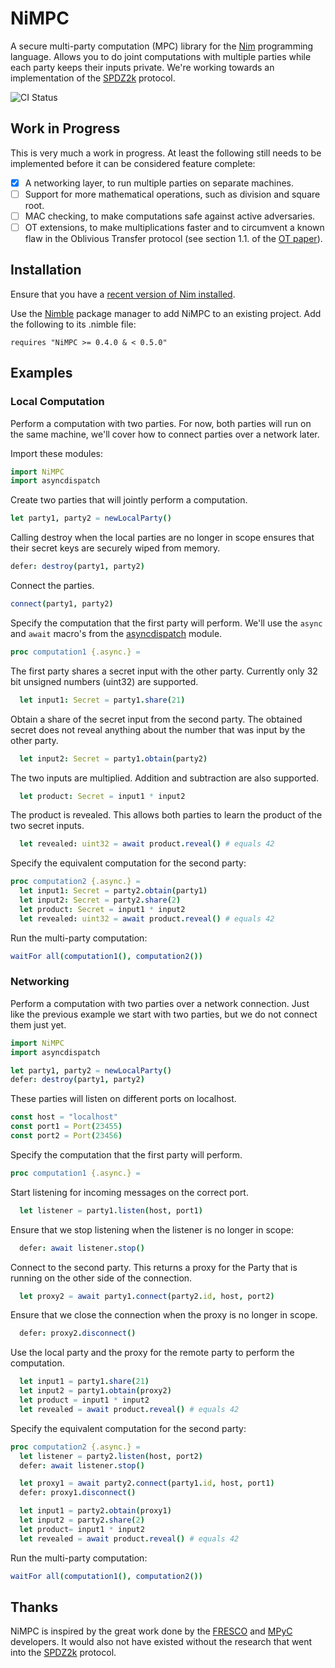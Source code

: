 NiMPC
=====

A secure multi-party computation (MPC) library for the [Nim][nim] programming
language. Allows you to do joint computations with multiple parties while each
party keeps their inputs private. We're working towards an implementation of the
[SPDZ2k][spdz2k] protocol.


![CI Status](https://github.com/markspanbroek/nimpc/workflows/CI/badge.svg)

Work in Progress
----------------

This is very much a work in progress. At least the following still needs to be
implemented before it can be considered feature complete:

- [x] A networking layer, to run multiple parties on separate machines.
- [ ] Support for more mathematical operations, such as division and square
      root.
- [ ] MAC checking, to make computations safe against active adversaries.
- [ ] OT extensions, to make multiplications faster and to circumvent a known
      flaw in the Oblivious Transfer protocol (see section 1.1. of the
      [OT paper](https://eprint.iacr.org/2015/267.pdf)).

Installation
------------

Ensure that you have a [recent version of Nim installed][nim-install].

Use the [Nimble][nimble] package manager to add NiMPC to an existing project.
Add the following to its .nimble file:

    requires "NiMPC >= 0.4.0 & < 0.5.0"

Examples
--------

### Local Computation

Perform a computation with two parties. For now, both parties will run on the
same machine, we'll cover how to connect parties over a network later.

Import these modules:
```nim
import NiMPC
import asyncdispatch
```

Create two parties that will jointly perform a computation.
```nim
let party1, party2 = newLocalParty()
```

Calling destroy when the local parties are no longer in scope ensures that their
secret keys are securely wiped from memory.
```nim
defer: destroy(party1, party2)
```

Connect the parties.
```nim
connect(party1, party2)
```

Specify the computation that the first party will perform. We'll use the `async`
and `await` macro's from  the [asyncdispatch][asyncdispatch] module.
```nim
proc computation1 {.async.} =
```
The first party shares a secret input with the other party. Currently only 32
bit unsigned numbers (uint32) are supported.
```nim
  let input1: Secret = party1.share(21)
```

Obtain a share of the secret input from the second party. The obtained secret
does not reveal anything about the number that was input by the other party.
```nim
  let input2: Secret = party1.obtain(party2)
```

The two inputs are multiplied. Addition and subtraction are also
supported.
```nim
  let product: Secret = input1 * input2
```

The product is revealed. This allows both parties to learn the product of the
two secret inputs.
```nim
  let revealed: uint32 = await product.reveal() # equals 42
```

Specify the equivalent computation for the second party:
```nim
proc computation2 {.async.} =
  let input1: Secret = party2.obtain(party1)
  let input2: Secret = party2.share(2)
  let product: Secret = input1 * input2
  let revealed: uint32 = await product.reveal() # equals 42
```

Run the multi-party computation:
```nim
waitFor all(computation1(), computation2())
```

### Networking

Perform a computation with two parties over a network connection. Just like the
previous example we start with two parties, but we do not connect them just yet.

```nim
import NiMPC
import asyncdispatch

let party1, party2 = newLocalParty()
defer: destroy(party1, party2)
```

These parties will listen on different ports on localhost.

```nim
const host = "localhost"
const port1 = Port(23455)
const port2 = Port(23456)
```

Specify the computation that the first party will perform.
```nim
proc computation1 {.async.} =
```

Start listening for incoming messages on the correct port.
```nim
  let listener = party1.listen(host, port1)
```

Ensure that we stop listening when the listener is no longer in scope:
```nim
  defer: await listener.stop()
```

Connect to the second party. This returns a proxy for the Party that is running
on the other side of the connection.
```nim
  let proxy2 = await party1.connect(party2.id, host, port2)
```

Ensure that we close the connection when the proxy is no longer in scope.
```nim
  defer: proxy2.disconnect()
```

Use the local party and the proxy for the remote party to perform the
computation.

```nim
  let input1 = party1.share(21)
  let input2 = party1.obtain(proxy2)
  let product = input1 * input2
  let revealed = await product.reveal() # equals 42
```

Specify the equivalent computation for the second party:
```nim
proc computation2 {.async.} =
  let listener = party2.listen(host, port2)
  defer: await listener.stop()

  let proxy1 = await party2.connect(party1.id, host, port1)
  defer: proxy1.disconnect()

  let input1 = party2.obtain(proxy1)
  let input2 = party2.share(2)
  let product= input1 * input2
  let revealed = await product.reveal() # equals 42
```

Run the multi-party computation:
```nim
waitFor all(computation1(), computation2())
```

Thanks
------

NiMPC is inspired by the great work done by the [FRESCO][fresco] and
[MPyC][mpyc] developers. It would also not have existed without the research
that went into the [SPDZ2k][spdz2k] protocol.

[nim]: https://nim-lang.org
[nim-install]: https://nim-lang.org/install.html
[nimble]: https://github.com/nim-lang/nimble
[asyncdispatch]: https://nim-lang.org/docs/asyncdispatch.html
[fresco]: https://github.com/aicis/fresco
[mpyc]: https://github.com/lschoe/mpyc
[spdz2k]: https://eprint.iacr.org/2018/482.pdf
